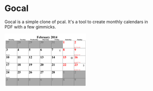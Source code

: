 Gocal
=====

Gocal is a simple clone of pcal. It's a tool to create monthly calendars in PDF with a few gimmicks.

![Logo](http://github.com/StefanSchroeder/Gocal/blob/master/screenshot.png?raw=true)


